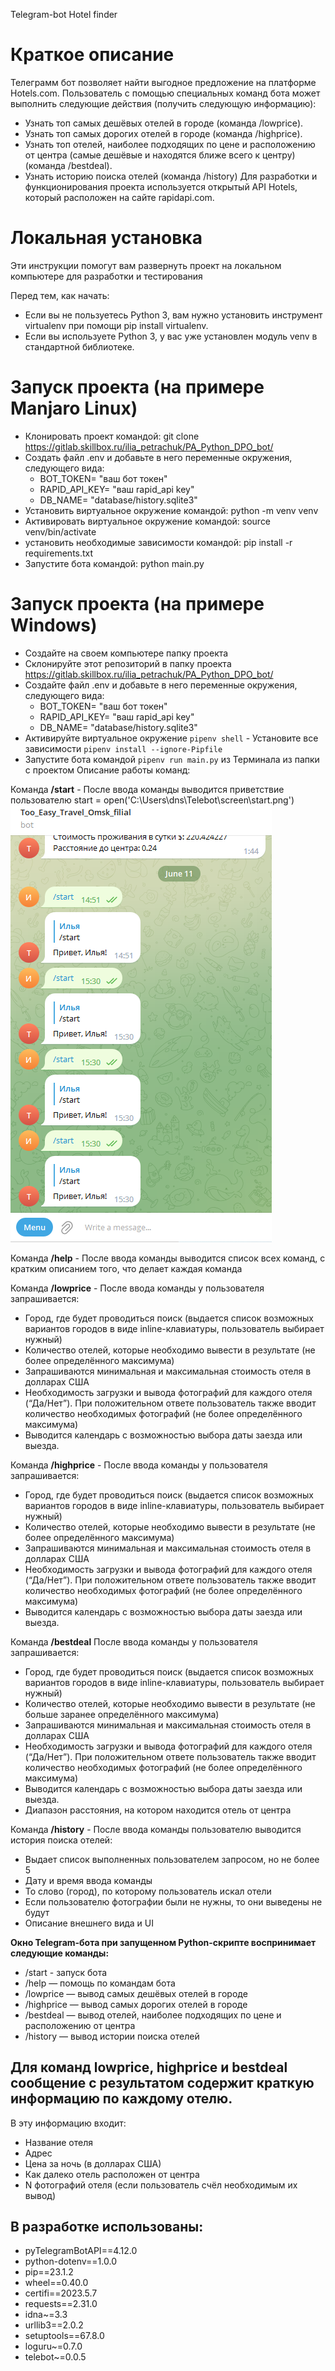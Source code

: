 Telegram-bot Hotel finder

# Краткое описание
Телеграмм бот позволяет найти выгодное предложение на платформе Hotels.com.
Пользователь с помощью специальных команд бота может выполнить следующие действия (получить следующую информацию):
- Узнать топ самых дешёвых отелей в городе (команда /lowprice).
- Узнать топ самых дорогих отелей в городе (команда /highprice).
- Узнать топ отелей, наиболее подходящих по цене и расположению от центра (самые дешёвые и находятся ближе всего к центру)
(команда /bestdeal).
- Узнать историю поиска отелей (команда /history)
Для разработки и функционирования проекта используется открытый API Hotels, который расположен на сайте rapidapi.com.

# Локальная установка
Эти инструкции помогут вам развернуть проект на локальном компьютере для разработки и тестирования

Перед тем, как начать:
- Если вы не пользуетесь Python 3, вам нужно установить инструмент virtualenv при помощи pip install virtualenv.
- Если вы используете Python 3, у вас уже установлен модуль venv в стандартной библиотеке.

# Запуск проекта (на примере Manjaro Linux)
- Клонировать проект командой: git clone https://gitlab.skillbox.ru/ilia_petrachuk/PA_Python_DPO_bot/
- Создать файл .env и добавьте в него переменные окружения, следующего вида:
    - BOT_TOKEN= "ваш бот токен"
    - RAPID_API_KEY= "ваш rapid_api key"
    - DB_NAME= "database/history.sqlite3"
- Установить виртуальное окружение командой: python -m venv venv
- Активировать виртуальное окружение командой: source venv/bin/activate
- установить необходимые зависимости командой: pip install -r requirements.txt
- Запустите бота командой: python main.py

# Запуск проекта (на примере Windows)
- Создайте на своем компьютере папку проекта
- Склонируйте этот репозиторий в папку проекта https://gitlab.skillbox.ru/ilia_petrachuk/PA_Python_DPO_bot/
- Создайте файл .env и добавьте в него переменные окружения, следующего вида:
    - BOT_TOKEN= "ваш бот токен"
    - RAPID_API_KEY= "ваш rapid_api key"
    - DB_NAME= "database/history.sqlite3"
- Активируйте виртуальное окружение `pipenv shell` - Установите все зависимости `pipenv install --ignore-Pipfile` 
- Запустите бота командой `pipenv run main.py` из Терминала из папки с проектом
Описание работы команд:

Команда **/start** - После ввода команды выводится приветствие пользователю
start = open('C:\Users\dns\Telebot\screen\start.png')
![start.png](screen%2Fstart.png)

Команда **/help** - После ввода команды выводится список всех команд, с кратким описанием того, что делает каждая команда

Команда **/lowprice** - После ввода команды у пользователя запрашивается:
- Город, где будет проводиться поиск
(выдается список возможных вариантов городов в виде inline-клавиатуры, пользователь выбирает нужный)
- Количество отелей, которые необходимо вывести в результате (не более определённого максимума)
- Запрашиваются минимальная и максимальная стоимость отеля в долларах США
- Необходимость загрузки и вывода фотографий для каждого отеля (“Да/Нет”). 
При положительном ответе пользователь также вводит количество необходимых фотографий (не более определённого максимума)
- Выводится календарь с возможностью выбора даты заезда или выезда.

Команда **/highprice** - После ввода команды у пользователя запрашивается:
- Город, где будет проводиться поиск 
(выдается список возможных вариантов городов в виде inline-клавиатуры, пользователь выбирает нужный)
- Количество отелей, которые необходимо вывести в результате (не более определённого максимума)
- Запрашиваются минимальная и максимальная стоимость отеля в долларах США
- Необходимость загрузки и вывода фотографий для каждого отеля (“Да/Нет”).
При положительном ответе пользователь также вводит количество необходимых фотографий (не более определённого максимума)
- Выводится календарь с возможностью выбора даты заезда или выезда.

Команда **/bestdeal** После ввода команды у пользователя запрашивается:
- Город, где будет проводиться поиск
(выдается список возможных вариантов городов в виде inline-клавиатуры, пользователь выбирает нужный)
- Количество отелей, которые необходимо вывести в результате (не больше заранее определённого максимума)
- Запрашиваются минимальная и максимальная стоимость отеля в долларах США
- Необходимость загрузки и вывода фотографий для каждого отеля (“Да/Нет”). 
При положительном ответе пользователь также вводит количество необходимых фотографий (не более определённого максимума)
- Выводится календарь с возможностью выбора даты заезда или выезда.
- Диапазон расстояния, на котором находится отель от центра

Команда **/history** - После ввода команды пользователю выводится история поиска отелей:
- Выдает список выполненных пользователем запросом, но не более 5
- Дату и время ввода команды
- То слово (город), по которому пользователь искал отели
- Если пользователю фотографии были не нужны, то они выведены не будут
- Описание внешнего вида и UI

**Окно Telegram-бота при запущенном Python-скрипте воспринимает следующие команды:**

- /start - запуск бота
- /help — помощь по командам бота
- /lowprice — вывод самых дешёвых отелей в городе
- /highprice — вывод самых дорогих отелей в городе
- /bestdeal — вывод отелей, наиболее подходящих по цене и расположению от центра
- /history — вывод истории поиска отелей

## Для команд lowprice, highprice и bestdeal сообщение с результатом содержит краткую информацию по каждому отелю. 
В эту информацию входит:
- Название отеля
- Адрес
- Цена за ночь (в долларах США)
- Как далеко отель расположен от центра
- N фотографий отеля (если пользователь счёл необходимым их вывод)

## В разработке использованы:
- pyTelegramBotAPI==4.12.0
- python-dotenv==1.0.0
- pip==23.1.2
- wheel==0.40.0
- certifi==2023.5.7
- requests==2.31.0
- idna~=3.3
- urllib3==2.0.2
- setuptools==67.8.0
- loguru~=0.7.0
- telebot~=0.0.5